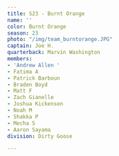 ```yaml
---
title: S23 - Burnt Orange
name: ''
color: Burnt Orange
season: 23
photo: "/img/team_burntorange.JPG"
captain: Joe H.
quarterback: Marvin Washington
members:
- 'Andrew Allen '
- Fatima A
- Patrick Barboun
- Braden Boyd
- Matt F
- Zach Gianelle
- Joshua Kickenson
- Noah M
- Shakka P
- Mecha S
- Aaron Sayama
division: Dirty Goose

---
```

